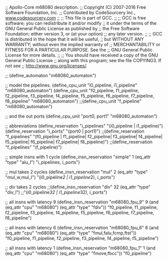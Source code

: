 ;; Apollo-Core m68080 description.
;; Copyright (C) 2007-2016 Free Software Foundation, Inc.
;; Contributed by CodeSourcery Inc., www.codesourcery.com
;;
;; This file is part of GCC.
;;
;; GCC is free software; you can redistribute it and/or modify
;; it under the terms of the GNU General Public License as published by
;; the Free Software Foundation; either version 3, or (at your option)
;; any later version.
;;
;; GCC is distributed in the hope that it will be useful,
;; but WITHOUT ANY WARRANTY; without even the implied warranty of
;; MERCHANTABILITY or FITNESS FOR A PARTICULAR PURPOSE.  See the
;; GNU General Public License for more details.
;;
;; You should have received a copy of the GNU General Public License
;; along with this program; see the file COPYING3.  If not see
;; <http://www.gnu.org/licenses/>.

;; 
(define_automaton "m68080_automaton")

;; model the pipelines.
(define_cpu_unit "i0_pipeline, i1_pipeline" "m68080_automaton")
(define_cpu_unit "f0_pipeline, f1_pipeline, f2_pipeline, f3_pipeline, f4_pipeline, f5_pipeline, f6_pipeline, f7_pipeline, f8_pipeline" "m68080_automaton")
;;(define_cpu_unit "f_pipeline" "m68080_automaton")

;; and the out ports
(define_cpu_unit "port0, port1" "m68080_automaton")

;; abbreviations
(define_reservation "i_pipelines" "(i0_pipeline | i1_pipeline)")
(define_reservation "i_ports" "(port0 | port1)")
;;(define_reservation "f_pipelines" "(f0_pipeline | f1_pipeline| f2_pipeline| f3_pipeline| f4_pipeline| f5_pipeline| f6_pipeline| f7_pipeline| f8_pipeline)")
;;(define_reservation "f_pipelines" "(f_pipeline)")


;; simple insns with 1 cycle
(define_insn_reservation "simple" 1 (eq_attr "type" "alu_l")
"i_pipelines, i_ports")

;; mul takes 2 cycles
(define_insn_reservation "mul" 2 (eq_attr "type" "mul_w,mul_l")
"(i0_pipeline*2 | i1_pipeline*2), i_ports")

;; div takes 2 cycles
;;(define_insn_reservation "div" 32 (eq_attr "type" "div_l")
;;"(i0_pipeline*32 | i1_pipeline*32), i_ports")

;; all insns with latency 9
(define_insn_reservation "m68080_fpu_9" 9
  (and (eq_attr "cpu" "m68080")
	   (eq_attr "type" "fdiv"))
  "f0_pipeline, f1_pipeline, f2_pipeline, f3_pipeline, f4_pipeline, f5_pipeline, f6_pipeline, f7_pipeline, f8_pipeline")

;; all insns with latency 6
(define_insn_reservation "m68080_fpu_6" 6
  (and (eq_attr "cpu" "m68080")
	   (eq_attr "type" "fmul,falu,fcmp,ftst"))
  "f0_pipeline, f1_pipeline, f2_pipeline, f3_pipeline, f4_pipeline, f5_pipeline")
  
;; all insns with latency 1
(define_insn_reservation "m68080_fpu_1" 1
  (and (eq_attr "cpu" "m68080")
	   (eq_attr "type" "fmove,fbcc"))
  "f0_pipeline")

